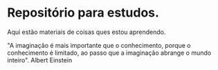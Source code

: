 # Repositório para estudos.
 Aqui estão materiais de coisas ques estou aprendendo.
 
 "A imaginação é mais importante que o conhecimento, porque o conhecimento é limitado, ao passo que a imaginação abrange o mundo inteiro".
 Albert Einstein